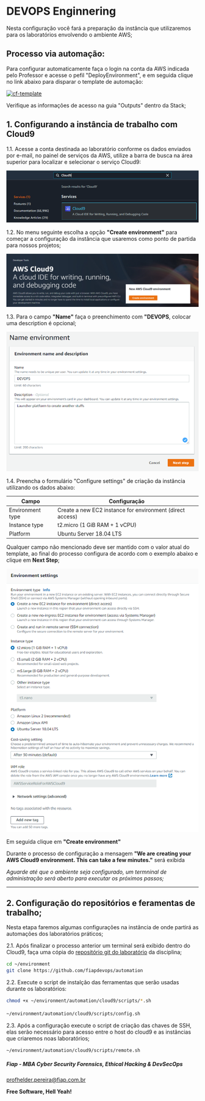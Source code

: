 # DEVOPS Enginnering

Nesta configuração você fará a preparação da instância que utilizaremos para os laboratórios envolvendo o ambiente AWS;

## Processo via automação:

Para configurar automaticamente faça o login na conta da AWS indicada pelo Professor e acesse o pefil "DeployEnvironment", e em seguida clique no link abaixo para disparar o template de automação:

[![cf-template](https://s3.amazonaws.com/cloudformation-examples/cloudformation-launch-stack.png)](https://console.aws.amazon.com/cloudformation/home?region=us-east-2#/stacks/new?stackName=create-sandbox&templateURL=https://s3.us-east-2.amazonaws.com/cf-templates-fiaplabs-automation/C9.yml)


Verifique as informações de acesso na guia "Outputs" dentro da Stack;

## 1. Configurando a instância de trabalho com Cloud9

1.1. Acesse a conta destinada ao laboratório conforme os dados enviados por e-mail, no painel de serviços da AWS, utilize a barra de busca na área superior para localizar e selecionar o serviço Cloud9:

![CLOUD9_00](images/CLOUD9_00.PNG)

1.2. No menu seguinte escolha a opção **"Create environment"** para começar a configuração da instância que usaremos como ponto de partida para nossos projetos;

![CLOUD9_01](images/CLOUD9_01.PNG)

1.3. Para o campo **"Name"** faça o preenchimento com **"DEVOPS**, colocar uma description é opcional;

![CLOUD9_02](images/CLOUD9_02.PNG)

1.4. Preencha o formulário "Configure settings" de criação da instância utilizando os dados abaixo:

| Campo            | Configuração                                                |
|------------------|-------------------------------------------------------------|
| Environment type | Create a new EC2 instance for environment (direct access)   |
| Instance type    | t2.micro (1 GiB RAM + 1 vCPU)  |
| Platform         | Ubuntu Server 18.04 LTS        |

Qualquer campo não mencionado deve ser mantido com o valor atual do template, ao final do processo configura de acordo com o exemplo abaixo e clique em **Next Step**;

![CLOUD9_03](images/CLOUD9_03.PNG)

Em seguida clique em **"Create environment"**

Durante o processo de configuração a mensagem **"We are creating your AWS Cloud9 environment. This can take a few minutes."** será exibida

*Aguarde até que o ambiente seja configurado, um termninal de administração será aberto para executar os próximos passos;*

---

## 2. Configuração do repositórios e feramentas de trabalho;

Nesta etapa faremos algumas configurações na instância de onde partirá as automações dos laboratórios práticos;

2.1. Após finalizar o processo anterior um terminal será exibido dentro do Cloud9, faça uma cópia do [repositório git do laboratório](https://github.com/fiapdevops/automation) da disciplina;

```sh
cd ~/environment
git clone https://github.com/fiapdevops/automation
```

2.2. Execute o script de instalção das ferramentas que serão usadas durante os laboratórios:

```sh
chmod +x ~/environment/automation/cloud9/scripts/*.sh

~/environment/automation/cloud9/scripts/config.sh
```

2.3. Após a configuração execute o script de criação das chaves de SSH, elas serão necessário para acesso entre o host do cloud9 e as instâncias que criaremos noas laboratórios;

```sh
~/environment/automation/cloud9/scripts/remote.sh
```

##### Fiap - MBA Cyber Security Forensics, Ethical Hacking & DevSecOps
profhelder.pereira@fiap.com.br

**Free Software, Hell Yeah!**

